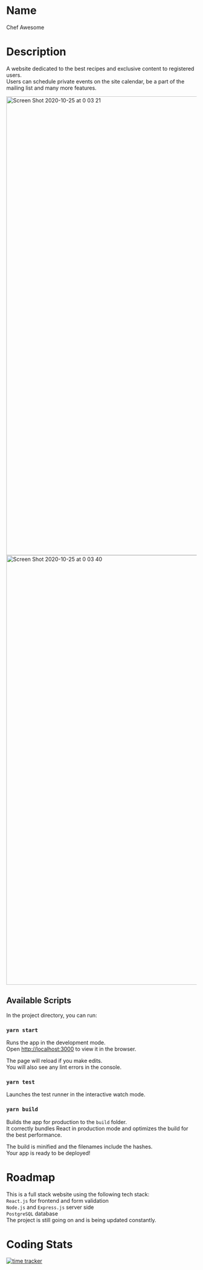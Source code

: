 # Name
Chef Awesome

# Description
A website dedicated to the best recipes and exclusive content to registered users.<br />
Users can schedule private events on the site calendar, be a part of the mailing list and many more features.


<img width="1212" alt="Screen Shot 2020-10-25 at 0 03 21" src="https://user-images.githubusercontent.com/65219445/97085019-b3d45380-1655-11eb-9955-b50a19fa1497.png">

<img width="1135" alt="Screen Shot 2020-10-25 at 0 03 40" src="https://user-images.githubusercontent.com/65219445/97085050-e1210180-1655-11eb-9d16-7d9cca26c1b4.png">

## Available Scripts

In the project directory, you can run:

### `yarn start`

Runs the app in the development mode.<br />
Open [http://localhost:3000](http://localhost:3000) to view it in the browser.

The page will reload if you make edits.<br />
You will also see any lint errors in the console.

### `yarn test`

Launches the test runner in the interactive watch mode.<br />


### `yarn build`

Builds the app for production to the `build` folder.<br />
It correctly bundles React in production mode and optimizes the build for the best performance.

The build is minified and the filenames include the hashes.<br />
Your app is ready to be deployed!

# Roadmap
This is a full stack website using the following tech stack: <br />
`React.js` for frontend and form validation <br />
`Node.js` and `Express.js` server side <br />
`PostgreSQL` database <br />
The project is still going on and is being updated constantly.

# Coding Stats
[![time tracker](https://wakatime.com/badge/github/minierparedes/ChefWebsite.svg)](https://wakatime.com/badge/github/minierparedes/ChefWebsite)
